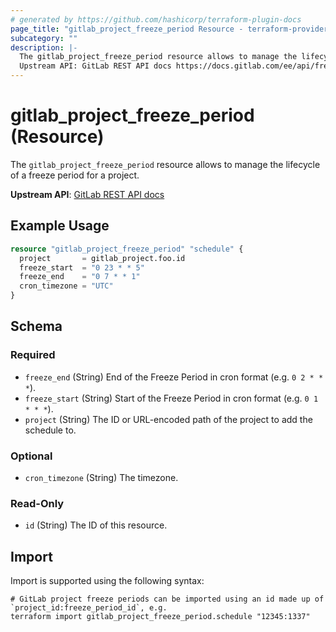 ```yaml
---
# generated by https://github.com/hashicorp/terraform-plugin-docs
page_title: "gitlab_project_freeze_period Resource - terraform-provider-gitlab"
subcategory: ""
description: |-
  The gitlab_project_freeze_period resource allows to manage the lifecycle of a freeze period for a project.
  Upstream API: GitLab REST API docs https://docs.gitlab.com/ee/api/freeze_periods.html
---
```


# gitlab_project_freeze_period (Resource)

The `gitlab_project_freeze_period` resource allows to manage the lifecycle of a freeze period for a project.

**Upstream API**: [GitLab REST API docs](https://docs.gitlab.com/ee/api/freeze_periods.html)

## Example Usage

```terraform
resource "gitlab_project_freeze_period" "schedule" {
  project       = gitlab_project.foo.id
  freeze_start  = "0 23 * * 5"
  freeze_end    = "0 7 * * 1"
  cron_timezone = "UTC"
}
```

<!-- schema generated by tfplugindocs -->
## Schema

### Required

- `freeze_end` (String) End of the Freeze Period in cron format (e.g. `0 2 * * *`).
- `freeze_start` (String) Start of the Freeze Period in cron format (e.g. `0 1 * * *`).
- `project` (String) The ID or URL-encoded path of the project to add the schedule to.

### Optional

- `cron_timezone` (String) The timezone.

### Read-Only

- `id` (String) The ID of this resource.

## Import

Import is supported using the following syntax:

```shell
# GitLab project freeze periods can be imported using an id made up of `project_id:freeze_period_id`, e.g.
terraform import gitlab_project_freeze_period.schedule "12345:1337"
```

